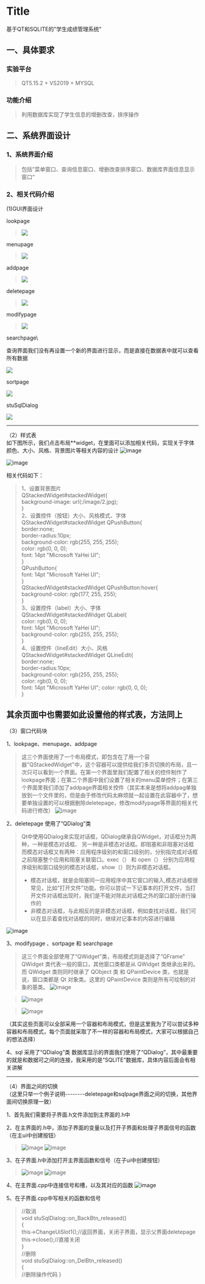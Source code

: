 #   Title
基于QT和SQLITE的"学生成绩管理系统"


## 一、具体要求

###  实验平台

> QT5.15.2 + VS2019 + MYSQL

### 功能介绍

> 利用数据库实现了学生信息的增删改查，排序操作

## 二、系统界面设计

### 1、系统界面介绍

>包括”菜单窗口、查询信息窗口、增删改查排序窗口、数据库界面信息显示窗口“

### 2、相关代码介绍

(1)GUI界面设计

lookpage

><img src = "https://github.com/Tsukiyt/blog/blob/master/%E4%BF%AE%E6%94%B9.png"/>

menupage

> <img src = "https://github.com/Tsukiyt/blog/blob/master/%E7%95%8C%E9%9D%A22.png"/>

addpage

> <img src = "https://github.com/Tsukiyt/blog/blob/master/%E7%95%8C%E9%9D%A23%E6%B7%BB%E5%8A%A0.png"/>

deletepage

> <img src = "https://github.com/Tsukiyt/blog/blob/master/%E5%88%A0%E9%99%A4.png"/>

modifypage

><img src = "https://github.com/Tsukiyt/blog/blob/master/%E4%BF%AE%E6%94%B9.png"/>

searchpage\

查询界面我们没有再设置一个新的界面进行显示，而是直接在数据表中就可以查看所有数据

<img src = "https://github.com/Tsukiyt/blog/blob/master/%E6%9F%A5%E8%AF%A2.png"/>

sortpage

 <img src = "https://github.com/Tsukiyt/blog/blob/master/%E6%8E%92%E5%90%8D.png"/>

stuSqlDialog

<img src = "https://github.com/Tsukiyt/blog/blob/master/sql.png"/>

---

（2）样式表\
如下图所示，我们点击布局**widget，在里面可以添加相关代码，实现关于字体颜色、大小、风格、背景图片等相关内容的设计
![image](https://user-images.githubusercontent.com/102013791/211126700-d30b4b78-463d-4d1f-a995-179239ff9d4d.png)

![image](https://user-images.githubusercontent.com/102013791/211126603-4fbd1210-48ea-4c60-8d5e-f0b1616aa540.png)

相关代码如下：
> 1、设置背景图片\
QStackedWidget#stackedWidget{\
	background-image: url(:/image/2.jpg);\
}\
> 2、设置控件（按钮）大小、风格模式、字体\
QStackedWidget#stackedWidget QPushButton{\
  border:none;\
  border-radius:10px;\
  background-color: rgb(255, 255, 255);\
  color: rgb(0, 0, 0);\
  font: 14pt "Microsoft YaHei UI";   
}\
QPushButton{\
font: 14pt "Microsoft YaHei UI";   \
}\
QStackedWidget#stackedWidget QPushButton:hover{ \
	background-color: rgb(177, 255, 255);\
}\
3、设置控件（label）大小、字体\
QStackedWidget#stackedWidget QLabel{\
	color: rgb(0, 0, 0);\
	font: 14pt "Microsoft YaHei UI";\
	background-color: rgb(255, 255, 255);\
}\
4、设置控件（lineEdit）大小、风格\
QStackedWidget#stackedWidget QLineEdit{\
  border:none;\
  border-radius:10px;\
  background-color: rgb(255, 255, 255);\
  color: rgb(0, 0, 0);\
  font: 14pt "Microsoft YaHei UI"; 
  color: rgb(0, 0, 0);  
}

 其余页面中也需要如此设置他的样式表，方法同上
---

（3）窗口代码块

 1、lookpage、menupage、addpage

> 这三个界面使用了一个布局模式，即包含在了用一个容器"QStackedWidget"中，这个容器可以提供给我们多页切换的布局，且一次只可以看到一个界面。在第一个界面里我们配置了相关的控件制作了lookpage界面；在第二个界面中我们设置了相关的menu菜单控件；在第三个界面里我们添加了addpage界面相关控件（其实本来是想将addpag单独放到一个文件里的，但是由于修改代码太麻烦就一起设置在此容器中了，想要单独设置的可以根据删除deletepage，修改modifypage等界面的相关代码进行修改）
![image](https://user-images.githubusercontent.com/102013791/211127100-40955cd7-c063-4780-98be-6d1cf14e080e.png)



 2、deletepage 使用了“QDialog”类 
> Qt中使用QDialog来实现对话框，QDialog继承自QWidget，对话框分为两种，一种是模态对话框、 另一种是非模态对话框。即阻塞和非阻塞对话框\
 而模态对话框又有两种：应用程序级别的和窗口级别的，分别指完成对话框之前阻塞整个应用和阻塞关联窗口。exec（） 和  open（） 分别为应用程序级别和窗口级别的模态对话框，show（）则为非模态对话框。
> - 模态对话框，就是会阻塞同一应用程序中其它窗口的输入,模态对话框很常见，比如“打开文件”功能。你可以尝试一下记事本的打开文件，当打开文件对话框出现时，我们是不能对除此对话框之外的窗口部分进行操作的
> - 非模态对话框，与此相反的是非模态对话框，例如查找对话框，我们可以在显示着查找对话框的同时，继续对记事本的内容进行编辑


![image](https://user-images.githubusercontent.com/102013791/211127224-8056ebd3-e346-478d-bd5c-f0baad489eec.png)

 3、modifypage 、sortpage 和 searchpage
>这三个界面全部使用了“QWidget”类，布局模式则是选择了“QFrame”
 QWidget 类代表一般的窗口，其他窗口类都是从 QWidget 类继承出来的。而 QWidget 类则同时继承了 QObject 类 和 QPaintDevice 类，也就是说，窗口类都是 Qt 对象类。这里的 QPaintDevice 类则是所有可绘制的对象的基类。
>![image](https://user-images.githubusercontent.com/102013791/211127875-dc3978b7-c847-456c-ad95-96ee705d447a.png)

>![image](https://user-images.githubusercontent.com/102013791/211128020-8624d2ce-8a8f-4260-8949-b15a78644623.png)

>![image](https://user-images.githubusercontent.com/102013791/211127952-4657eaae-a101-4fec-bd66-99ab09580029.png)

（其实这些页面可以全部采用一个容器和布局模式，但是这里我为了可以尝试多种容器和布局模式，每个页面就采取了不一样的容器和布局模式，大家可以根据自己的想法选择）

 4、sql 采用了“QDialog”类
数据库显示的界面我们使用了“QDialog”，其中最重要的就是和数据可之间的连接，我采用的是“SQLITE”数据库，具体内容后面会有相关讲解

---

（4）界面之间的切换\
（这里只举一个例子说明--------deletepage和sqlpage界面之间的切换，其他界面间切换原理一致）

1、首先我们需要将子界面.h文件添加到主界面的.h中

2、在主界面的.h中，添加子界面的变量以及打开子界面和处理子界面信号的函数（在主ui中创建按钮）
>![image](https://user-images.githubusercontent.com/102013791/211128709-db3df307-4a15-4ee1-87d7-4fdca27b04c5.png)
>![image](https://user-images.githubusercontent.com/102013791/211128838-dc2fe600-c5f0-475d-b865-6ffd9eb4bbe6.png)

3、在子界面.h中添加打开主界面函数和信号（在子ui中创建按钮）
>![image](https://user-images.githubusercontent.com/102013791/211128883-59634da2-b0d4-49b8-96b1-a1918326c5d7.png)
>![image](https://user-images.githubusercontent.com/102013791/211128926-b283d4b2-e0f0-4e6c-b9e7-048ecb7df8fc.png)

4、在主界面.cpp中连接信号和槽，以及其对应的函数
![image](https://user-images.githubusercontent.com/102013791/211129160-3e4312c6-8e07-41cb-a327-fc32b9d40c2b.png)

5、在子界面.cpp中写相关的函数和信号
>
> //取消\
> void stuSqlDialog::on_BackBtn_released()\
> {\
>   this->ChangeUiSlot1();//返回界面，关闭子界面，显示父界面deletepage\
>    this->close();//直接关闭\
> }\
> //删除\
> void stuSqlDialog::on_DelBtn_released()\
> {\
> //删除操作代码
> }



